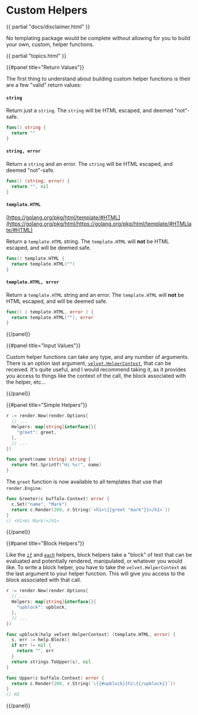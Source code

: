 # Custom Helpers

{{ partial "docs/disclaimer.html" }}

No templating package would be complete without allowing for you to build your own, custom, helper functions.

{{ partial "topics.html" }}

{{#panel title="Return Values"}}

The first thing to understand about building custom helper functions is their are a few "valid" return values:

#### `string`

Return just a `string`. The `string` will be HTML escaped, and deemed "not"-safe.

```go
func() string {
  return ""
}
```

#### `string, error`

Return a `string` and an error. The `string` will be HTML escaped, and deemed "not"-safe.

```go
func() (string, error) {
  return "", nil
}
```

#### `template.HTML`

[https://golang.org/pkg/html/template/#HTML](https://golang.org/pkg/html/https://golang.org/pkg/html/template/#HTMLlate/#HTML)

Return a `template.HTML` string. The `template.HTML` will **not** be HTML escaped, and will be deemed safe.

```go
func() template.HTML {
  return template.HTML("")
}
```


#### `template.HTML, error`

Return a `template.HTML` string and an error. The `template.HTML` will **not** be HTML escaped, and will be deemed safe.

```go
func() ( template.HTML, error ) {
  return template.HTML(""), error
}
```

{{/panel}}

{{#panel title="Input Values"}}

Custom helper functions can take any type, and any number of arguments. There is an option last argument, [`velvet.HelperContext`](https://godoc.org/github.com/gobuffalo/velvet#HelperContext), that can be received. It's quite useful, and I would recommend taking it, as it provides you access to things like the context of the call, the block associated with the helper, etc...

{{/panel}}

{{#panel title="Simple Helpers"}}

```go
r := render.New(render.Options{
  // ...
  Helpers: map[string]interface{}{
    "greet": greet,
  },
  // ...
})

func greet(name string) string {
  return fmt.Sprintf("Hi %s!", name)
}
```

The `greet` function is now available to all templates that use that `render.Engine`.

```go
func Greeter(c buffalo.Context) error {
  c.Set("name", "Mark")
  return c.Render(200, r.String(`<h1>\{{greet "mark"}}</h1>`))
}
// <h1>Hi Mark!</h1>
```

{{/panel}}

{{#panel title="Block Helpers"}}

Like the [`if`](/docs/templating#if) and [`each`](/docs/helpers#each-array) helpers, block helpers take a "block" of text that can be evaluated and potentially rendered, manipulated, or whatever you would like. To write a block helper, you have to take the `velvet.HelperContext` as the last argument to your helper function. This will give you access to the block associated with that call.

```go
r := render.New(render.Options{
  // ...
  Helpers: map[string]interface{}{
    "upblock": upblock,
  },
  // ...
})

func upblock(help velvet.HelperContext) (template.HTML, error) {
  s, err := help.Block()
  if err != nil {
    return "", err
  }
  return strings.ToUpper(s), nil
}

func Upper(c buffalo.Context) error {
  return c.Render(200, r.String(`\{{#upblock}}hi\{{/upblock}}`))
}
// HI
```

{{/panel}}
